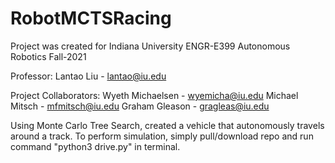 # RobotMCTSRacing
Project was created for Indiana University ENGR-E399 Autonomous Robotics Fall-2021

Professor: 
Lantao Liu - lantao@iu.edu

Project Collaborators: 
Wyeth Michaelsen - wyemicha@iu.edu
Michael Mitsch - mfmitsch@iu.edu
Graham Gleason - gragleas@iu.edu

Using Monte Carlo Tree Search, created a vehicle that autonomously travels around a track.
To perform simulation, simply pull/download repo and run command "python3 drive.py" in terminal. 

